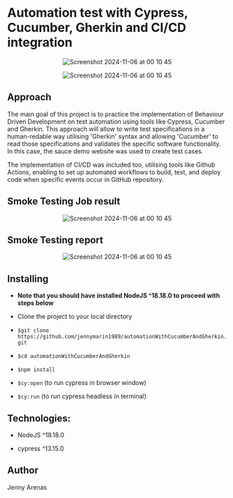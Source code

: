 # Automation test with Cypress, Cucumber, Gherkin and CI/CD integration

<div align="center">

![Screenshot 2024-11-06 at 00 10 45](https://github.com/user-attachments/assets/09864d57-bfc6-4ce6-bb90-3a1250ecc21b)

</div>

<div align="center">

![Screenshot 2024-11-06 at 00 10 45](https://github.com/user-attachments/assets/304de15f-f7c4-4190-afa0-4843f889c2b0)

</div>

## Approach

The main goal of this project is to practice the implementation of Behaviour Driven Development on test automation using tools like Cypress, Cucumber and Gherkin. This approach will allow to write test specifications in a human-redable way utilising 'Gherkin' syntax and allowing 'Cucumber' to read those specifications and validates the specific software functionality. In this case, the sauce demo website was used to create test cases.

The implementation of CI/CD was included too, utilising tools like Github Actions, enabling to set up automated workflows to build, test, and deploy code when specific events occur in GitHub repository.

## Smoke Testing Job result

<div align="center">

![Screenshot 2024-11-06 at 00 10 45](https://github.com/user-attachments/assets/44934509-5d7e-4c01-8dc8-e9391d37ffc8)

</div>

## Smoke Testing report

<div align="center">

![Screenshot 2024-11-06 at 00 10 45](https://github.com/user-attachments/assets/e9ebb58c-b944-42b5-a89b-0b9054e5e8d3)

</div>

## Installing

- **Note that you should have installed NodeJS ^18.18.0 to proceed with steps below**

- Clone the project to your local directory

- `$git clone https://github.com/jennymarin1989/automationWithCucumberAndGherkin.git`

- `$cd automationWithCucumberAndGherkin`

- `$npm install`

- `$cy:open` (to run cypress in browser window)

- `$cy:run` (to run cypress headless in terminal)

## Technologies:

- NodeJS ^18.18.0

- cypress ^13.15.0

## Author

Jenny Arenas

